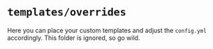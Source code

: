 # `templates/overrides`

Here you can place your custom templates and adjust the `config.yml` accordingly.  This folder is ignored, so go wild.
